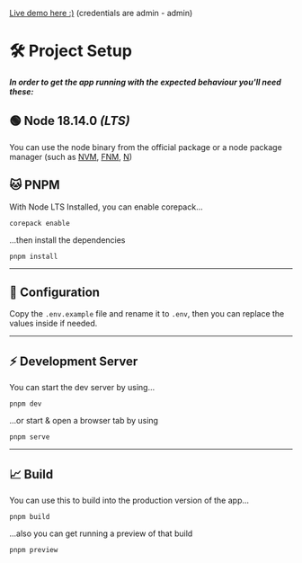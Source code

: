 [Live demo here :)](https://support-chat-eight.vercel.app/) (credentials are admin - admin)

# 🛠️ Project Setup
***In order to get the app running with the expected behaviour you'll need these:***

## 🟢 Node 18.14.0 *(LTS)*
You can use the node binary from the official package or a node package manager (such as [NVM](https://github.com/nvm-sh/nvm), [FNM](https://github.com/Schniz/fnm), [N](https://github.com/tj/n))

## 🐱 PNPM

With Node LTS Installed, you can enable corepack...

```shell
corepack enable
```

...then install the dependencies

```shell
pnpm install
```
---

## 📑 Configuration
Copy the `.env.example` file and rename it to `.env`, then you can replace the values inside if needed.

---

## ⚡ Development Server

You can start the dev server by using...

```shell
pnpm dev
```

...or start & open a browser tab by using

```shell
pnpm serve
```
---

## 📈 Build

You can use this to build into the production version of the app...

```shell
pnpm build
```
...also you can get running a preview of that build

```shell
pnpm preview
```
